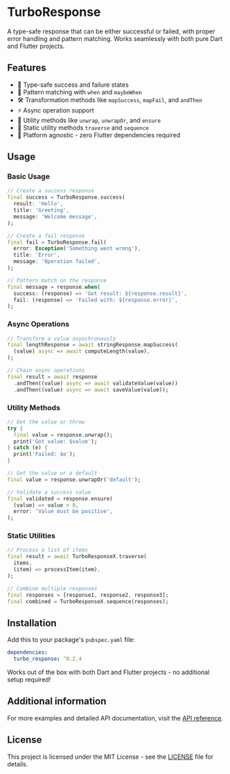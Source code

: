# TurboResponse

A type-safe response that can be either successful or failed, with proper error handling and pattern matching. Works seamlessly with both pure Dart and Flutter projects.

## Features

- 🎯 Type-safe success and failure states
- 🔄 Pattern matching with `when` and `maybeWhen`
- 🛠️ Transformation methods like `mapSuccess`, `mapFail`, and `andThen`
- ⚡ Async operation support
- 🎁 Utility methods like `unwrap`, `unwrapOr`, and `ensure`
- 🔗 Static utility methods `traverse` and `sequence`
- 🎨 Platform agnostic - zero Flutter dependencies required

## Usage

### Basic Usage

```dart
// Create a success response
final success = TurboResponse.success(
  result: 'Hello',
  title: 'Greeting',
  message: 'Welcome message',
);

// Create a fail response
final fail = TurboResponse.fail(
  error: Exception('Something went wrong'),
  title: 'Error',
  message: 'Operation failed',
);

// Pattern match on the response
final message = response.when(
  success: (response) => 'Got result: ${response.result}',
  fail: (response) => 'Failed with: ${response.error}',
);
```

### Async Operations

```dart
// Transform a value asynchronously
final lengthResponse = await stringResponse.mapSuccess(
  (value) async => await computeLength(value),
);

// Chain async operations
final result = await response
  .andThen((value) async => await validateValue(value))
  .andThen((value) async => await saveValue(value));
```

### Utility Methods

```dart
// Get the value or throw
try {
  final value = response.unwrap();
  print('Got value: $value');
} catch (e) {
  print('Failed: $e');
}

// Get the value or a default
final value = response.unwrapOr('default');

// Validate a success value
final validated = response.ensure(
  (value) => value > 0,
  error: 'Value must be positive',
);
```

### Static Utilities

```dart
// Process a list of items
final result = await TurboResponseX.traverse(
  items,
  (item) => processItem(item),
);

// Combine multiple responses
final responses = [response1, response2, response3];
final combined = TurboResponseX.sequence(responses);
```

## Installation

Add this to your package's `pubspec.yaml` file:

```yaml
dependencies:
  turbo_response: ^0.2.4
```

Works out of the box with both Dart and Flutter projects - no additional setup required!

## Additional information

For more examples and detailed API documentation, visit the [API reference](https://pub.dev/documentation/turbo_response/latest/).

## License

This project is licensed under the MIT License - see the [LICENSE](LICENSE) file for details.
